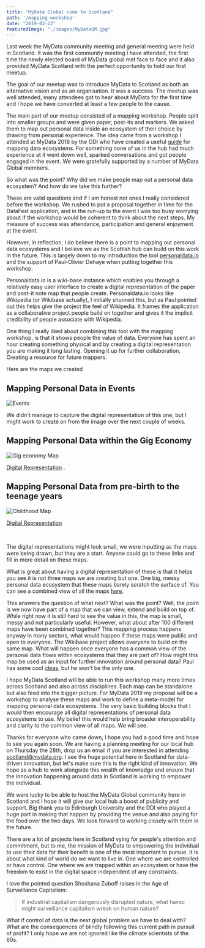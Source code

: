 ```yaml
---
title: "MyData Global come to Scotland"
path: '/mapping-workshop'
date: "2019-03-22"
featuredImage: "./images/MyDataGM.jpg"  
---
```


Last week the MyData community meeting and general meeting were held in Scotland. It was the first community meeting I have attended, the first time the newly elected board of MyData global met face to face and it also provided MyData Scotland with the perfect opportunity to hold our first meetup.

The goal of our meetup was to introduce MyData to Scotland as both an alternative vision and as an organisation. It was a success. The meetup was well attended, many attendees got to hear about MyData for the first time and I hope we have converted at least a few people to the cause.

The main part of our meetup consisted of a mapping workshop. People split into smaller groups and were given paper, post-its and markers. We asked them to map out personal data inside an ecosystem of their choice by drawing from personal experience. The idea came from a workshop I attended at MyData 2018 by the ODI who have created a useful [guide](https://theodi.org/article/mapping-data-ecosystems/) for mapping data ecosystems. For something none of us in the hub had much experience at it went down well, sparked conversations and got people engaged in the event. We were gratefully supported by a number of MyData Global members.

So what was the point? Why did we make people map out a personal data ecosystem? And how do we take this further?

These are valid questions and if I am honest not ones I really considered before the workshop. We rushed to put a proposal together in time for the DataFest application, and in the run-up to the event I was too busy worrying about if the workshop would be coherent to think about the next steps. My measure of success was attendance, participation and general enjoyment at the event.

However, in reflection, I do believe there is a point to mapping out personal data ecosystems and I believe we as the Scottish hub can build on this work in the future. This is largely down to my introduction the tool [personaldata.io](https://wiki.personaldata.io) and the support of Paul-Olivier Dehaye when putting together this workshop.

Personaldata.io is a wiki-base instance which enables you through a relatively easy user interface to create a digital representation of the paper and post-it note map that people create. Personaldata.io looks like Wikipedia (or Wikibase actually), I initially shunned this, but as Paul pointed out this helps give the project the feel of Wikipedia. It frames the application as a collaborative project people build on together and gives it the implicit credibility of people associate with Wikipedia.

One thing I really liked about combining this tool with the mapping workshop, is that it shows people the value of data. Everyone has spent an hour creating something physical and by creating a digital representation you are making it long lasting. Opening it up for further collaboration. Creating a resource for future mappers.

Here are the maps we created

## Mapping Personal Data in Events

![Events](./images/events_map.jpg)

We didn't manage to capture the digital representation of this one, but I might work to create on from the image over the next couple of weeks.

## Mapping Personal Data within the Gig Economy

![Gig economy Map](./images/labor_map.jpg)

[Digital Representation](https://query.personaldata.io/#%23defaultView%3AGraph%0APREFIX%20pdio%3A%20%3Chttp%3A%2F%2Fwiki.personaldata.io%2Fentity%2F%3E%0APREFIX%20pdiot%3A%20%3Chttp%3A%2F%2Fwiki.personaldata.io%2Fprop%2Fdirect%2F%3E%0APREFIX%20pdiop%3A%20%3Chttp%3A%2F%2Fwiki.personaldata.io%2Fprop%2F%3E%0APREFIX%20pdiops%3A%20%3Chttp%3A%2F%2Fwiki.personaldata.io%2Fprop%2Fstatement%2F%3E%0APREFIX%20pdiopq%3A%20%3Chttp%3A%2F%2Fwiki.personaldata.io%2Fprop%2Fqualifier%2F%3E%0A%0ASELECT%20%3Frel%20%3Fpred%20%3Fobj%20%3Fitem%20%3Fdomain%20%3FdomainLabel%20%3Frange%20%3FrangeLabel%20%0A%20%20%20WITH%20%7B%0A%20%20%20%20%20SELECT%20%3Ftable%20%0A%20%20%20%20%20WHERE%20%7B%0A%20%20%20%20%20%20%20BIND%28pdio%3AQ228%20AS%20%3Ftable%29%0A%20%20%20%20%20%7D%0A%20%20%20%7D%20AS%20%25workshop%0A%20%20%20WHERE%0A%20%20%20%7B%0A%20%20%20%20%20%0A%20%20%20OPTIONAL%20%7B%0A%20%20%20%20%20%3Ftable%20pdiop%3AP26%20%3Fdomain_prop.%0A%20%20%20%20%20%3Fdomain_prop%20pdiops%3AP26%20%3Fdomain.%0A%20%20%20%20%20%3Fdomain_prop%20pdiopq%3AP27%20%3FdomainLabel%0A%20%20%20%7D.%0A%20%20%20OPTIONAL%20%7B%0A%20%20%20%20%20%3Ftable%20pdiop%3AP26%20%3Frange_prop.%0A%20%20%20%20%20%3Frange_prop%20pdiops%3AP26%20%3Frange.%0A%20%20%20%20%20%3Frange_prop%20pdiopq%3AP27%20%3FrangeLabel%0A%20%20%20%7D.%0A%20%20%20%7B%0A%20%20%20%20%20SELECT%20%3Fdomain%20%3Frange%20WHERE%20%7B%0A%20%20%20%20%20%20%20%20%20%20INCLUDE%20%25workshop.%0A%20%20%20%20%20%20%20%20%20%20%3Ftable%20pdiop%3AP25%20%3FrelationshipStatement.%0A%20%20%20%20%20%20%20%20%20%20%3FrelationshipStatement%20pdiopq%3AP24%20%3Fdomain.%0A%20%20%20%20%20%20%20%20%20%20%3FrelationshipStatement%20pdiopq%3AP23%20%3Frange.%0A%20%20%20%20%20%20%20%7D%0A%20%20%20%20%20%0A%20%20%20%7D%0A%20%20%20UNION%0A%20%20%20%7B%20%20%0A%20%20%20%20%20SELECT%20%3Fdomain%20%3Frange%20WHERE%20%7B%0A%20%20%20%20%20%20%20%20%20%20INCLUDE%20%25workshop.%0A%20%20%20%20%20%20%20%20%20%20%3Ftable%20pdiop%3AP58%20%3FrelationshipInStatement.%0A%20%20%20%20%20%20%20%20%20%20%3FrelationshipInStatement%20pdiops%3AP58%20%3Frange.%0A%20%20%20%20%20%20%20%20%20%20%3FrelationshipInStatement%20pdiopq%3AP61%20%3Fdomain.%0A%20%20%20%20%20%20%20%7D%0A%20%20%20%7D%0A%20%20%20UNION%0A%20%20%20%7B%20%20%0A%20%20%20%20%20SELECT%20%3Fdomain%20%3Frange%20WHERE%20%7B%0A%20%20%20%20%20%20%20%20%20%20INCLUDE%20%25workshop.%0A%20%20%20%20%20%20%20%20%20%20%3Ftable%20pdiop%3AP59%20%3FrelationshipOutStatement.%0A%20%20%20%20%20%20%20%20%20%20%3FrelationshipOutStatement%20pdiops%3AP59%20%3Fdomain.%0A%20%20%20%20%20%20%20%20%20%20%3FrelationshipOutStatement%20pdiopq%3AP60%20%3Frange.%0A%20%20%20%20%20%20%20%7D%0A%20%20%20%7D.%0A%7D) .

## Mapping Personal Data from pre-birth to the teenage years

![Childhood Map](./images/prebirth_map.jpg)

[Digital Representation](https://query.personaldata.io/#%23defaultView%3AGraph%0APREFIX%20pdio%3A%20%3Chttp%3A%2F%2Fwiki.personaldata.io%2Fentity%2F%3E%0APREFIX%20pdiot%3A%20%3Chttp%3A%2F%2Fwiki.personaldata.io%2Fprop%2Fdirect%2F%3E%0APREFIX%20pdiop%3A%20%3Chttp%3A%2F%2Fwiki.personaldata.io%2Fprop%2F%3E%0APREFIX%20pdiops%3A%20%3Chttp%3A%2F%2Fwiki.personaldata.io%2Fprop%2Fstatement%2F%3E%0APREFIX%20pdiopq%3A%20%3Chttp%3A%2F%2Fwiki.personaldata.io%2Fprop%2Fqualifier%2F%3E%0A%0ASELECT%20%3Frel%20%3Fpred%20%3Fobj%20%3Fitem%20%3Fdomain%20%3FdomainLabel%20%3Frange%20%3FrangeLabel%20%0A%20%20%20WITH%20%7B%0A%20%20%20%20%20SELECT%20%3Ftable%20%0A%20%20%20%20%20WHERE%20%7B%0A%20%20%20%20%20%20%20BIND%28pdio%3AQ227%20AS%20%3Ftable%29%0A%20%20%20%20%20%7D%0A%20%20%20%7D%20AS%20%25workshop%0A%20%20%20WHERE%0A%20%20%20%7B%0A%20%20%20%20%20%0A%20%20%20OPTIONAL%20%7B%0A%20%20%20%20%20%3Ftable%20pdiop%3AP26%20%3Fdomain_prop.%0A%20%20%20%20%20%3Fdomain_prop%20pdiops%3AP26%20%3Fdomain.%0A%20%20%20%20%20%3Fdomain_prop%20pdiopq%3AP27%20%3FdomainLabel%0A%20%20%20%7D.%0A%20%20%20OPTIONAL%20%7B%0A%20%20%20%20%20%3Ftable%20pdiop%3AP26%20%3Frange_prop.%0A%20%20%20%20%20%3Frange_prop%20pdiops%3AP26%20%3Frange.%0A%20%20%20%20%20%3Frange_prop%20pdiopq%3AP27%20%3FrangeLabel%0A%20%20%20%7D.%0A%20%20%20%7B%0A%20%20%20%20%20SELECT%20%3Fdomain%20%3Frange%20WHERE%20%7B%0A%20%20%20%20%20%20%20%20%20%20INCLUDE%20%25workshop.%0A%20%20%20%20%20%20%20%20%20%20%3Ftable%20pdiop%3AP25%20%3FrelationshipStatement.%0A%20%20%20%20%20%20%20%20%20%20%3FrelationshipStatement%20pdiopq%3AP24%20%3Fdomain.%0A%20%20%20%20%20%20%20%20%20%20%3FrelationshipStatement%20pdiopq%3AP23%20%3Frange.%0A%20%20%20%20%20%20%20%7D%0A%20%20%20%20%20%0A%20%20%20%7D%0A%20%20%20UNION%0A%20%20%20%7B%20%20%0A%20%20%20%20%20SELECT%20%3Fdomain%20%3Frange%20WHERE%20%7B%0A%20%20%20%20%20%20%20%20%20%20INCLUDE%20%25workshop.%0A%20%20%20%20%20%20%20%20%20%20%3Ftable%20pdiop%3AP58%20%3FrelationshipInStatement.%0A%20%20%20%20%20%20%20%20%20%20%3FrelationshipInStatement%20pdiops%3AP58%20%3Frange.%0A%20%20%20%20%20%20%20%20%20%20%3FrelationshipInStatement%20pdiopq%3AP61%20%3Fdomain.%0A%20%20%20%20%20%20%20%7D%0A%20%20%20%7D%0A%20%20%20UNION%0A%20%20%20%7B%20%20%0A%20%20%20%20%20SELECT%20%3Fdomain%20%3Frange%20WHERE%20%7B%0A%20%20%20%20%20%20%20%20%20%20INCLUDE%20%25workshop.%0A%20%20%20%20%20%20%20%20%20%20%3Ftable%20pdiop%3AP59%20%3FrelationshipOutStatement.%0A%20%20%20%20%20%20%20%20%20%20%3FrelationshipOutStatement%20pdiops%3AP59%20%3Fdomain.%0A%20%20%20%20%20%20%20%20%20%20%3FrelationshipOutStatement%20pdiopq%3AP60%20%3Frange.%0A%20%20%20%20%20%20%20%7D%0A%20%20%20%7D.%0A%7D)

<br/>

The digital representations might look small, we were inputting as the maps were being drawn, but they are a start. Anyone could go to these links and fill in more detail on these maps.

What is great about having a digital representation of these is that it helps you see it is not three maps we are creating but one. One big, messy personal data ecosystem that these maps barely scratch the surface of. You can see a combined view of all the maps [here](https://query.personaldata.io/#%23defaultView%3AGraph%0APREFIX%20pdio%3A%20%3Chttp%3A%2F%2Fwiki.personaldata.io%2Fentity%2F%3E%0APREFIX%20pdiot%3A%20%3Chttp%3A%2F%2Fwiki.personaldata.io%2Fprop%2Fdirect%2F%3E%0APREFIX%20pdiop%3A%20%3Chttp%3A%2F%2Fwiki.personaldata.io%2Fprop%2F%3E%0APREFIX%20pdiops%3A%20%3Chttp%3A%2F%2Fwiki.personaldata.io%2Fprop%2Fstatement%2F%3E%0APREFIX%20pdiopq%3A%20%3Chttp%3A%2F%2Fwiki.personaldata.io%2Fprop%2Fqualifier%2F%3E%0A%0ASELECT%20%3Frel%20%3Fpred%20%3Fobj%20%3Fitem%20%3Fdomain%20%3FdomainLabel%20%3Frange%20%3FrangeLabel%20%0A%20%20%20WITH%20%7B%0A%20%20%20%20%20SELECT%20%3Ftable%20%0A%20%20%20%20%20WHERE%20%7B%0A%20%20%20%20%20%20%20pdio%3AQ224%20pdiot%3AP63%20%3Ftable.%0A%20%20%20%20%20%7D%0A%20%20%20%7D%20AS%20%25workshop%0A%20%20%20WHERE%0A%20%20%20%7B%0A%20%20%20%20%20%0A%20%20%20OPTIONAL%20%7B%0A%20%20%20%20%20%3Ftable%20pdiop%3AP26%20%3Fdomain_prop.%0A%20%20%20%20%20%3Fdomain_prop%20pdiops%3AP26%20%3Fdomain.%0A%20%20%20%20%20%3Fdomain_prop%20pdiopq%3AP27%20%3FdomainLabel%0A%20%20%20%7D.%0A%20%20%20OPTIONAL%20%7B%0A%20%20%20%20%20%3Ftable%20pdiop%3AP26%20%3Frange_prop.%0A%20%20%20%20%20%3Frange_prop%20pdiops%3AP26%20%3Frange.%0A%20%20%20%20%20%3Frange_prop%20pdiopq%3AP27%20%3FrangeLabel%0A%20%20%20%7D.%0A%20%20%20%7B%0A%20%20%20%20%20SELECT%20%3Fdomain%20%3Frange%20WHERE%20%7B%0A%20%20%20%20%20%20%20%20%20%20INCLUDE%20%25workshop.%0A%20%20%20%20%20%20%20%20%20%20%3Ftable%20pdiop%3AP25%20%3FrelationshipStatement.%0A%20%20%20%20%20%20%20%20%20%20%3FrelationshipStatement%20pdiopq%3AP24%20%3Fdomain.%0A%20%20%20%20%20%20%20%20%20%20%3FrelationshipStatement%20pdiopq%3AP23%20%3Frange.%0A%20%20%20%20%20%20%20%7D%0A%20%20%20%20%20%0A%20%20%20%7D%0A%20%20%20UNION%0A%20%20%20%7B%20%20%0A%20%20%20%20%20SELECT%20%3Fdomain%20%3Frange%20WHERE%20%7B%0A%20%20%20%20%20%20%20%20%20%20INCLUDE%20%25workshop.%0A%20%20%20%20%20%20%20%20%20%20%3Ftable%20pdiop%3AP58%20%3FrelationshipInStatement.%0A%20%20%20%20%20%20%20%20%20%20%3FrelationshipInStatement%20pdiops%3AP58%20%3Frange.%0A%20%20%20%20%20%20%20%20%20%20%3FrelationshipInStatement%20pdiopq%3AP61%20%3Fdomain.%0A%20%20%20%20%20%20%20%7D%0A%20%20%20%7D%0A%20%20%20UNION%0A%20%20%20%7B%20%20%0A%20%20%20%20%20SELECT%20%3Fdomain%20%3Frange%20WHERE%20%7B%0A%20%20%20%20%20%20%20%20%20%20INCLUDE%20%25workshop.%0A%20%20%20%20%20%20%20%20%20%20%3Ftable%20pdiop%3AP59%20%3FrelationshipOutStatement.%0A%20%20%20%20%20%20%20%20%20%20%3FrelationshipOutStatement%20pdiops%3AP59%20%3Fdomain.%0A%20%20%20%20%20%20%20%20%20%20%3FrelationshipOutStatement%20pdiopq%3AP60%20%3Frange.%0A%20%20%20%20%20%20%20%7D%0A%20%20%20%7D.%0A%7D).

This answers the question of what next? What was the point? Well, the point is we now have part of a map that we can view, extend and build on top of. While right now it is still hard to see the value in this, the map is small, messy and not particularly useful. However, what about after 100 different maps have been combined together? This mapping process happens anyway in many sectors, what would happen if these maps were public and open to everyone. The Wikibase project allows everyone to build on the same map. What will happen once everyone has a common view of the personal data flows within ecosystems that they are part of? How might this map be used as an input for further innovation around personal data? Paul has some cool [ideas](https://www.youtube.com/watch?v=miVWeLuXQuc), but he won't be the only one.


I hope MyData Scotland will be able to run this workshop many more times across Scotland and also across disciplines. Each map can be standalone but also feed into the bigger picture. For MyData 2019 my proposal will be a workshop to analyse these maps and work to define a meta-model for mapping personal data ecosystems. The very basic building blocks that I would then encourage all digital representations of personal data ecosystems to use. My belief this would help bring broader interoperability and clarity to the common view of all maps. We will see.

Thanks for everyone who came down, I hope you had a good time and hope to see you again soon. We are having a planning meeting for our local hub on Thursday the 28th, drop us an email if you are interested in attending scotland@mydata.org. I see the huge potential here in Scotland for data-driven innovation, but let's make sure this is the right kind of innovation. We hope as a hub to work alongside this wealth of knowledge and ensure that the innovation happening around data in Scotland is working to empower the individual.

We were lucky to be able to host the MyData Global community here in Scotland and I hope it will give our local hub a boost of publicity and support. Big thank you to Edinburgh University and the DDI who played a huge part in making that happen by providing the venue and also paying for the food over the two days. We look forward to working closely with them in the future.

 There are a lot of projects here in Scotland vying for people's attention and commitment, but to me, the mission of MyData to empowering the individual to use their data for their benefit is one of the most important to pursue. It is about what kind of world do we want to live in. One where we are controlled or have control. One where we are trapped within an ecosystem or have the freedom to exist in the digital space independent of any constraints.

I love the pointed question Shoshana Zuboff raises in the Age of Surveillance Capitalism:

> If industrial capitalism dangerously disrupted nature, what havoc might surveillance capitalism wreak on human nature?

What if control of data is the next global problem we have to deal with? What are the consequences of blindly following this current path in pursuit of profit? I only hope we are not ignored like the climate scientists of the 60s.

